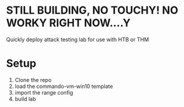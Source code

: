 # STILL BUILDING, NO TOUCHY! NO WORKY RIGHT NOW....Y

Quickly deploy attack testing lab for use with HTB or THM

# Setup
1. Clone the repo
2. load the commando-vm-win10 template
3. import the range config
4. build lab